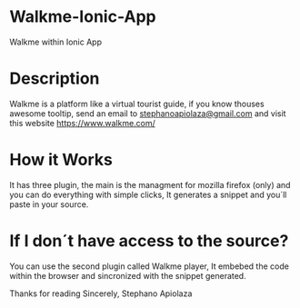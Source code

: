 # Walkme-Ionic-App
Walkme within Ionic App 

# Description
Walkme is a platform like a virtual tourist guide, if you know thouses awesome tooltip, send an email to stephanoapiolaza@gmail.com
and visit this website https://www.walkme.com/

# How it Works
It has three plugin, the main is the managment for mozilla firefox (only) and you can do everything with simple clicks, It generates a snippet <code><script src="cdnOfWalkme" type="text/javascript"></script></code> and you´ll paste in your source. 

# If I don´t have access to the source?
You can use the second plugin called Walkme player, It embebed the code within the browser and sincronized with the snippet generated.

Thanks for reading
Sincerely, Stephano Apiolaza
